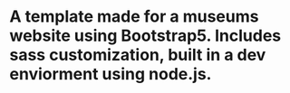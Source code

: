 # A template made for a museums website using Bootstrap5. Includes sass customization, built in a dev enviorment using node.js.
 
